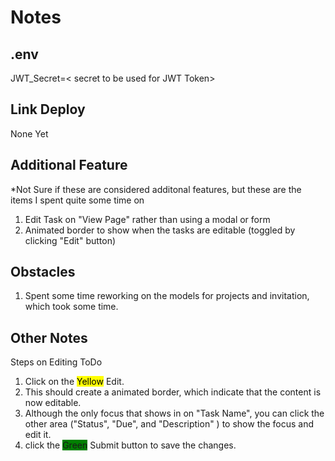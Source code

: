 # Notes

## .env
JWT_Secret=< secret to be used for JWT Token>

## Link Deploy
None Yet

## Additional Feature
*Not Sure if these are considered additonal features, but these are the items I spent quite some time on
1. Edit Task on "View Page" rather than using a modal or form
2. Animated border to show when the tasks are editable (toggled by clicking "Edit" button)

## Obstacles
1. Spent some time reworking on the models for projects and invitation, which took some time.

## Other Notes
Steps on Editing ToDo
1. Click on the <mark>Yellow</mark> Edit.
2. This should create a animated border, which indicate that the content is now editable.
3. Although the only focus that shows in on "Task Name", you can click the other area         ("Status", "Due", and "Description" ) to show the focus and edit it.
4. click the <span style="background-color: green">Green</span> Submit button to save the changes.